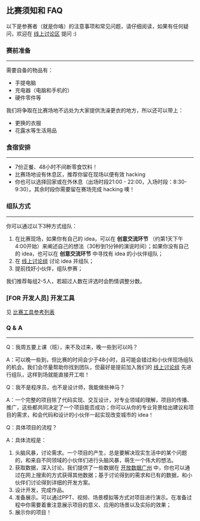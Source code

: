 ## 比赛须知和 FAQ

以下是参赛者（就是你咯）的注意事项和常见问题，请仔细阅读，如果有任何疑问，欢迎在 [线上讨论区](https://gzhack.bearychat.com) 提问 :)

### 赛前准备
---

需要自备的物品有：

* 手提电脑
* 充电器（电脑和手机的）
* 硬件零件等

我们将争取在比赛场地不远处为大家提供洗澡更衣的地方，所以还可以带上：

* 更换的衣服
* 花露水等生活用品

### 食宿安排
---

* 7份正餐、48小时不间断零食饮料！
* 比赛场地设有休息区，推荐你留在现场以便有效 hacking
* 你也可以选择回家或在外休息（出场时段21:00 - 22:00，入场时段：8:30-9:30）。其余时段你需要留在赛场完成 hacking 噢！

### 组队方式
---

你可以通过以下3种方式组队：

1. 在比赛现场，如果你有自己的 idea，可以在 **创意交流环节** （约第1天下午4:00开始）来阐述自己的想法（30秒到1分钟的演说时间）；如果你没有自己的 idea，也可以在 **创意交流环节** 中寻找有 idea 的小伙伴组队；
2. 在 [线上讨论组](https://gzhack.bearychat.com/) 讨论 idea 并组队；
3. 提前找好小伙伴，组队参赛；

我们推荐每组2-5人，若超过人数在评选时会酌情调整分数。

### [FOR 开发人员] 开发工具

见 [比赛工具参考列表](./toolbox.md)

### Q & A
---

Q：我周五要上课（班），来不及过来，晚一些到可以吗？

A：可以晚一些到，但比赛的时间会少于48小时，且可能会错过和小伙伴现场组队的机会。我们会尽量帮助你找到团队，但最好是提前加入我们的 [线上讨论组](https://gzhack.bearychat.com/) 先进行组队，这样到场就能直接开工啦！

Q：我不是程序员，也不是设计师，我能做些神马？

A：一个完整的项目除了代码实现、交互设计，对专业领域的理解，项目的传播、推广，这些都共同决定了一个项目能否成功；你可以从你的专业背景给出建议和项目的需求，和会代码和设计的小伙伴一起实现改变城市的 idea！

Q：具体项目的流程？

A：具体流程是：

1. 头脑风暴，讨论需求。一个项目的产生，总是要解决现实生活中的某个问题的，和来自不同领域的小伙伴们进行头脑风暴，萌生一个伟大的想法。
2. 获取数据，深入讨论。我们提供了一些数据在 [开放数据广州](http://data.gzhack.io/) 中，你也可以通过在网上搜索的方式获得其他数据；基于讨论得到的需求和已有的数据，和小伙伴们讨论得到详细的开发方案。
3. 设计开发，完成作品。
4. 准备展示。可以通过PPT、视频、场景模拟等方式对项目进行演示。在准备过程中你需要着重注意展示项目的意义、应用的场景以及实际的效果；
5. 展示你的项目！

